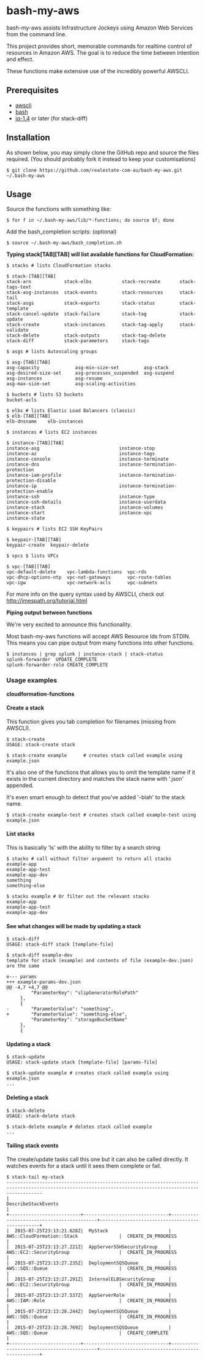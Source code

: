bash-my-aws
===========

bash-my-aws assists Infrastructure Jockeys using Amazon Web Services from the
command line.

This project provides short, memorable commands for realtime control of
resources in Amazon AWS. The goal is to reduce the time between intention and
effect.

These functions make extensive use of the incredibly powerful AWSCLI.

## Prerequisites

* [awscli](http://aws.amazon.com/cli/)
* [bash](https://www.gnu.org/software/bash/)
* [jq-1.4](http://stedolan.github.io/jq/download/) or later (for stack-diff)


## Installation

As shown below, you may simply clone the GitHub repo and source the files required.
(You should probably fork it instead to keep your customisations)

```ShellSession
$ git clone https://github.com/realestate-com-au/bash-my-aws.git ~/.bash-my-aws
```


## Usage

Source the functions with something like:
```ShellSession
$ for f in ~/.bash-my-aws/lib/*-functions; do source $f; done
```

Add the bash_completion scripts: (optional)
```ShellSession
$ source ~/.bash-my-aws/bash_completion.sh
```

**Typing stack[TAB][TAB] will list available functions for CloudFormation:**

```ShellSession
$ stacks # lists CloudFormation stacks

$ stack-[TAB][TAB]
stack-arn            stack-elbs           stack-recreate       stack-tags-text
stack-asg-instances  stack-events         stack-resources      stack-tail
stack-asgs           stack-exports        stack-status         stack-template
stack-cancel-update  stack-failure        stack-tag            stack-update
stack-create         stack-instances      stack-tag-apply      stack-validate
stack-delete         stack-outputs        stack-tag-delete     
stack-diff           stack-parameters     stack-tags   

$ asgs # lists Autoscaling groups

$ asg-[TAB][TAB]
asg-capacity             asg-min-size-set         asg-stack
asg-desired-size-set     asg-processes_suspended  asg-suspend
asg-instances            asg-resume               
asg-max-size-set         asg-scaling-activities  

$ buckets # lists S3 buckets
bucket-acls   

$ elbs # lists Elastic Load Balancers (classic)
$ elb-[TAB][TAB]
elb-dnsname    elb-instances 

$ instances # lists EC2 instances

$ instance-[TAB][TAB]
instance-asg                             instance-stop
instance-az                              instance-tags
instance-console                         instance-terminate
instance-dns                             instance-termination-protection
instance-iam-profile                     instance-termination-protection-disable
instance-ip                              instance-termination-protection-enable
instance-ssh                             instance-type
instance-ssh-details                     instance-userdata
instance-stack                           instance-volumes
instance-start                           instance-vpc
instance-state                            

$ keypairs # lists EC2 SSH KeyPairs

$ keypair-[TAB][TAB]
keypair-create  keypair-delete 

$ vpcs $ lists VPCs

$ vpc-[TAB][TAB]
vpc-default-delete    vpc-lambda-functions  vpc-rds
vpc-dhcp-options-ntp  vpc-nat-gateways      vpc-route-tables
vpc-igw               vpc-network-acls      vpc-subnets

```

For more info on the query syntax used by AWSCLI, check out http://jmespath.org/tutorial.html

**Piping output between functions**

We're very excited to announce this functionality.  

Most bash-my-aws functions will accept AWS Resource Ids from STDIN. This means
you can pipe output from many functions into other functions.

```ShellSession
$ instances | grep splunk | instance-stack | stack-status
splunk-forwarder  UPDATE_COMPLETE
splunk-forwarder-role CREATE_COMPLETE
```


### Usage examples

**cloudformation-functions**

#### Create a stack

This function gives you tab completion for filenames (missing from AWSCLI).

```ShellSession
$ stack-create
USAGE: stack-create stack

$ stack-create example      # creates stack called example using example.json
```

It's also one of the functions that allows you to omit the template name
if it exists in the current directory and matches the stack name with '.json'
appended.

It's even smart enough to detect that you've added '-blah' to the stack name.
```ShellSession
$ stack-create example-test # creates stack called example-test using example.json
```


#### List stacks

This is basically 'ls' with the ability to filter by a search string

```ShellSession
$ stacks # call without filter argument to return all stacks
example-app
example-app-test
example-app-dev
something
something-else

$ stacks example # Or filter out the relevant stacks
example-app
example-app-test
example-app-dev
```


#### See what changes will be made by updating a stack
```ShellSession
$ stack-diff
USAGE: stack-diff stack [template-file]

$ stack-diff example-dev
template for stack (example) and contents of file (example-dev.json) are the same

e--- params
+++ example-params-dev.json
@@ -4,7 +4,7 @@
         "ParameterKey": "slipGeneratorRolePath"
     },
     {
-        "ParameterValue": "something",
+        "ParameterValue": "something-else",
         "ParameterKey": "storageBucketName"
     },
     {
```

#### Updating a stack

```ShellSession
$ stack-update
USAGE: stack-update stack [template-file] [params-file]

$ stack-update example # creates stack called example using example.json
...
```


#### Deleting a stack

```ShellSession
$ stack-delete
USAGE: stack-delete stack

$ stack-delete example # deletes stack called example
...
```


#### Tailing stack events

The create/update tasks call this one but it can also be called directly.
It watches events for a stack until it sees them complete or fail.

```ShellSession
$ stack-tail my-stack
---------------------------------------------------------------------------------------------------------------------------------------------------------
|                                                                  DescribeStackEvents                                                                  |
+--------------------------+-------------------------------+-------------------------------------------+------------------------------------------------+
|  2015-07-25T23:13:21.628Z|  MyStack                      |  AWS::CloudFormation::Stack               |  CREATE_IN_PROGRESS                            |
|  2015-07-25T23:13:27.221Z|  AppServerSSHSecurityGroup    |  AWS::EC2::SecurityGroup                  |  CREATE_IN_PROGRESS                            |
|  2015-07-25T23:13:27.235Z|  DeploymentSQSQueue           |  AWS::SQS::Queue                          |  CREATE_IN_PROGRESS                            |
|  2015-07-25T23:13:27.291Z|  InternalELBSecurityGroup     |  AWS::EC2::SecurityGroup                  |  CREATE_IN_PROGRESS                            |
|  2015-07-25T23:13:27.537Z|  AppServerRole                |  AWS::IAM::Role                           |  CREATE_IN_PROGRESS                            |
|  2015-07-25T23:13:28.244Z|  DeploymentSQSQueue           |  AWS::SQS::Queue                          |  CREATE_IN_PROGRESS                            |
|  2015-07-25T23:13:28.769Z|  DeploymentSQSQueue           |  AWS::SQS::Queue                          |  CREATE_COMPLETE                               |
+--------------------------+-------------------------------+-------------------------------------------+------------------------------------------------+
```

